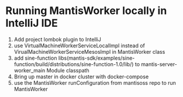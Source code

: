 # Running MantisWorker locally in IntelliJ IDE

1. Add project lombok plugin to IntelliJ
2. use VirtualMachineWorkerServiceLocalImpl instead of VirualMachineWorkerServiceMesosImpl in MantisWorker class
3. add sine-function libs(mantis-sdk/examples/sine-function/build/distributions/sine-function-1.0/lib/) to mantis-server-worker_main Module classpath
4. Bring up master in docker cluster with docker-compose
5. use the MantisWorker runConfiguration from mantisoss repo to run MantisWorker

